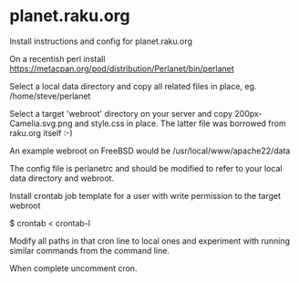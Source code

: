planet.raku.org
===============

Install instructions and config for planet.raku.org

On a recentish perl install
https://metacpan.org/pod/distribution/Perlanet/bin/perlanet

Select a local data directory and copy all related files in place, eg.
/home/steve/perlanet

Select a target 'webroot' directory on your server and copy
200px-Camelia.svg.png and style.css in place.  The latter file was borrowed
from raku.org itself :-)

An example webroot on FreeBSD would be /usr/local/www/apache22/data

The config file is perlanetrc and should be modified to refer to your local
data directory and webroot.

Install crontab job template for a user with write permission to the target
webroot

$ crontab < crontab-l

Modify all paths in that cron line to local ones and experiment with running
similar commands from the command line.

When complete uncomment cron.
